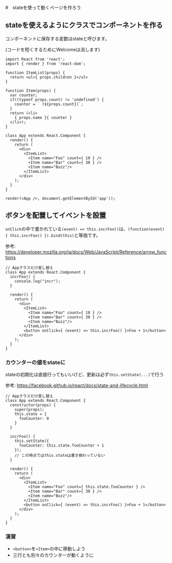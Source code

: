 #　stateを使って動くページを作ろう

## stateを使えるようにクラスでコンポーネントを作る

コンポーネントに保存する変数はstateと呼びます。

(コードを短くするためにWelcomeは消します)

```
import React from 'react';
import { render } from 'react-dom';

function ItemList(props) {
  return <ul>{ props.children }</ul>
}

function Item(props) {
  var counter;
  if((typeof props.count) != 'undefined') {
    counter = ` (${props.count})`;
  }
  return (<li>
    { props.name }{ counter }
  </li>);
}

class App extends React.Component {
  render() {
    return (
      <div>
        <ItemList>
          <Item name="Foo" count={ 10 } />
          <Item name="Bar" count={ 30 } />
          <Item name="Buzz"/>
        </ItemList>
      </div>
    );
  }
}

render(<App />, document.getElementById('app'));
```

## ボタンを配置してイベントを設置

`onClick`の中で書かれている`(event) => this.incrFoo()`は、`(function(event) { this.incrFoo() }).bind(this)`と等価です。

参考: https://developer.mozilla.org/ja/docs/Web/JavaScript/Reference/arrow_functions

```
// Appクラスだけ差し替え
class App extends React.Component {
  incrFoo() {
    console.log("incr");
  }

  render() {
    return (
      <div>
        <ItemList>
          <Item name="Foo" count={ 10 } />
          <Item name="Bar" count={ 30 } />
          <Item name="Buzz"/>
        </ItemList>
        <button onClick={ (event) => this.incrFoo() }>Foo + 1</button>
      </div>
    );
  }
}
```

### カウンターの値をstateに

stateの初期化は直接行ってもいいけど、更新は必ず`this.setState(...)`で行う

参考: https://facebook.github.io/react/docs/state-and-lifecycle.html

```
// Appクラスだけ差し替え
class App extends React.Component {
  constructor(props) {
    super(props);
    this.state = {
      fooCounter: 0
    }
  }

  incrFoo() {
    this.setState({
      fooCounter: this.state.fooCounter + 1
    });
    // この時点ではthis.stateは書き換わっていない
  }

  render() {
    return (
      <div>
        <ItemList>
          <Item name="Foo" count={ this.state.fooCounter } />
          <Item name="Bar" count={ 30 } />
          <Item name="Buzz"/>
        </ItemList>
        <button onClick={ (event) => this.incrFoo() }>Foo + 1</button>
      </div>
    );
  }
}
```

### 演習

- `<button>`を`<Item>`の中に移動しよう
- 三行とも別々のカウンターが動くように
